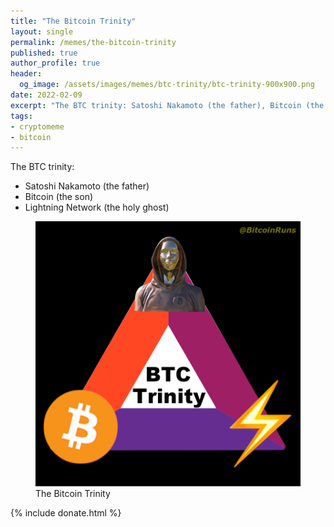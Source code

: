 ```yaml
---
title: "The Bitcoin Trinity"
layout: single
permalink: /memes/the-bitcoin-trinity
published: true
author_profile: true
header:
  og_image: /assets/images/memes/btc-trinity/btc-trinity-900x900.png
date: 2022-02-09
excerpt: "The BTC trinity: Satoshi Nakamoto (the father), Bitcoin (the son) and Lightning Network (the holy ghost)"
tags:
- cryptomeme
- bitcoin
---
```


The BTC trinity: 
- Satoshi Nakamoto (the father)
- Bitcoin (the son)
- Lightning Network (the holy ghost)

<figure class="image">
  <a href="/assets/images/memes/btc-trinity/btc-trinity-900x900.png">
    <img src="/assets/images/memes/btc-trinity/btc-trinity-900x900.png" alt="The Bitcoin Trinity">
  </a>
  <figcaption>The Bitcoin Trinity</figcaption>
</figure> 


 {% include donate.html %}  